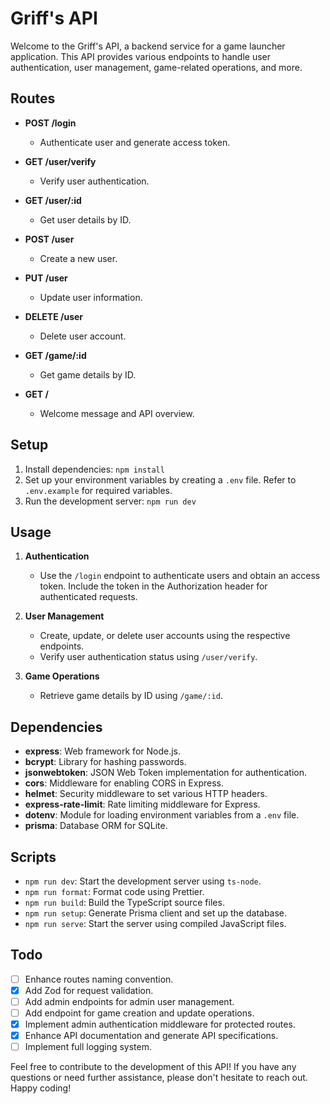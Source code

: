 # Griff's API

Welcome to the Griff's API, a backend service for a game launcher application. This API provides various endpoints to handle user authentication, user management, game-related operations, and more.

## Routes

- **POST /login**
    - Authenticate user and generate access token.

- **GET /user/verify**
    - Verify user authentication.

- **GET /user/:id**
    - Get user details by ID.

- **POST /user**
    - Create a new user.

- **PUT /user**
    - Update user information.

- **DELETE /user**
    - Delete user account.

- **GET /game/:id**
    - Get game details by ID.

- **GET /**
    - Welcome message and API overview.

## Setup

1. Install dependencies: `npm install`
2. Set up your environment variables by creating a `.env` file. Refer to `.env.example` for required variables.
3. Run the development server: `npm run dev`

## Usage

1. **Authentication**
    - Use the `/login` endpoint to authenticate users and obtain an access token. Include the token in the Authorization header for authenticated requests.

2. **User Management**
    - Create, update, or delete user accounts using the respective endpoints.
    - Verify user authentication status using `/user/verify`.

3. **Game Operations**
    - Retrieve game details by ID using `/game/:id`.

## Dependencies

- **express**: Web framework for Node.js.
- **bcrypt**: Library for hashing passwords.
- **jsonwebtoken**: JSON Web Token implementation for authentication.
- **cors**: Middleware for enabling CORS in Express.
- **helmet**: Security middleware to set various HTTP headers.
- **express-rate-limit**: Rate limiting middleware for Express.
- **dotenv**: Module for loading environment variables from a `.env` file.
- **prisma**: Database ORM for SQLite.

## Scripts

- `npm run dev`: Start the development server using `ts-node`.
- `npm run format`: Format code using Prettier.
- `npm run build`: Build the TypeScript source files.
- `npm run setup`: Generate Prisma client and set up the database.
- `npm run serve`: Start the server using compiled JavaScript files.

## Todo

- [ ] Enhance routes naming convention.
- [x] Add Zod for request validation.
- [ ] Add admin endpoints for admin user management.
- [ ] Add endpoint for game creation and update operations.
- [x] Implement admin authentication middleware for protected routes.
- [x] Enhance API documentation and generate API specifications.
- [ ] Implement full logging system.

Feel free to contribute to the development of this API! If you have any questions or need further assistance, please don't hesitate to reach out. Happy coding!